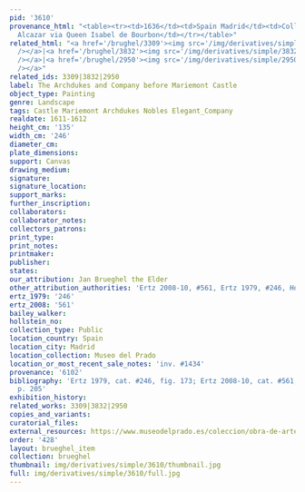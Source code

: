 ```yaml
---
pid: '3610'
provenance_html: "<table><tr><td>1636</td><td>Spain Madrid</td><td>Collection of the
  Alcazar via Queen Isabel de Bourbon</td></tr></table>"
related_html: "<a href='/brughel/3309'><img src='/img/derivatives/simple/3309/thumbnail.jpg'
  /></a>|<a href='/brughel/3832'><img src='/img/derivatives/simple/3832/thumbnail.jpg'
  /></a>|<a href='/brughel/2950'><img src='/img/derivatives/simple/2950/thumbnail.jpg'
  /></a>"
related_ids: 3309|3832|2950
label: The Archdukes and Company before Mariemont Castle
object_type: Painting
genre: Landscape
tags: Castle Mariemont Archdukes Nobles Elegant_Company
realdate: 1611-1612
height_cm: '135'
width_cm: '246'
diameter_cm: 
plate_dimensions: 
support: Canvas
drawing_medium: 
signature: 
signature_location: 
support_marks: 
further_inscription: 
collaborators: 
collaborator_notes: 
collectors_patrons: 
print_type: 
print_notes: 
printmaker: 
publisher: 
states: 
our_attribution: Jan Brueghel the Elder
other_attribution_authorities: 'Ertz 2008-10, #561, Ertz 1979, #246, Honig database'
ertz_1979: '246'
ertz_2008: '561'
bailey_walker: 
hollstein_no: 
collection_type: Public
location_country: Spain
location_city: Madrid
location_collection: Museo del Prado
location_or_most_recent_sale_notes: 'inv. #1434'
provenance: '6102'
bibliography: 'Ertz 1979, cat. #246, fig. 173; Ertz 2008-10, cat. #561; Diaz Padron,
  p. 205'
exhibition_history: 
related_works: 3309|3832|2950
copies_and_variants: 
curatorial_files: 
external_resources: https://www.museodelprado.es/coleccion/obra-de-arte/los-archiduques-de-caza/c18257dc-40cd-40e7-b08a-168ae3c484a4
order: '428'
layout: brueghel_item
collection: brueghel
thumbnail: img/derivatives/simple/3610/thumbnail.jpg
full: img/derivatives/simple/3610/full.jpg
---
```

